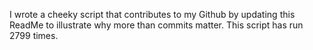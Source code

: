 I wrote a cheeky script that contributes to my Github by updating this ReadMe to illustrate why more than commits matter. This script has run 2799 times.